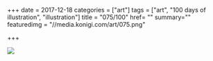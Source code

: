 +++
date = 2017-12-18
categories = ["art"]
tags = ["art", "100 days of illustration", "illustration"]
title = "075/100"
href= ""
summary=""
featuredimg = "//media.konigi.com/art/075.png"

+++

<img src="//media.konigi.com/art/075.png" />
